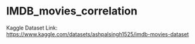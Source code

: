 # IMDB_movies_correlation
Kaggle Dataset Link: https://www.kaggle.com/datasets/ashpalsingh1525/imdb-movies-dataset

